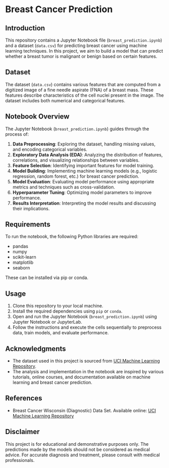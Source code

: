 # Breast Cancer Prediction

## Introduction
This repository contains a Jupyter Notebook file (`breast_prediction.ipynb`) and a dataset (`data.csv`) for predicting breast cancer using machine learning techniques. In this project, we aim to build a model that can predict whether a breast tumor is malignant or benign based on certain features.

## Dataset
The dataset (`data.csv`) contains various features that are computed from a digitized image of a fine needle aspirate (FNA) of a breast mass. These features describe characteristics of the cell nuclei present in the image. The dataset includes both numerical and categorical features.

## Notebook Overview
The Jupyter Notebook (`breast_prediction.ipynb`) guides through the process of:
1. **Data Preprocessing**: Exploring the dataset, handling missing values, and encoding categorical variables.
2. **Exploratory Data Analysis (EDA)**: Analyzing the distribution of features, correlations, and visualizing relationships between variables.
3. **Feature Selection**: Identifying important features for model training.
4. **Model Building**: Implementing machine learning models (e.g., logistic regression, random forest, etc.) for breast cancer prediction.
5. **Model Evaluation**: Evaluating model performance using appropriate metrics and techniques such as cross-validation.
6. **Hyperparameter Tuning**: Optimizing model parameters to improve performance.
7. **Results Interpretation**: Interpreting the model results and discussing their implications.

## Requirements
To run the notebook, the following Python libraries are required:
- pandas
- numpy
- scikit-learn
- matplotlib
- seaborn

These can be installed via pip or conda.

## Usage
1. Clone this repository to your local machine.
2. Install the required dependencies using `pip` or `conda`.
3. Open and run the Jupyter Notebook (`breast_prediction.ipynb`) using Jupyter Notebook or JupyterLab.
4. Follow the instructions and execute the cells sequentially to preprocess data, train models, and evaluate performance.

## Acknowledgments
- The dataset used in this project is sourced from [UCI Machine Learning Repository](https://archive.ics.uci.edu/ml/datasets/Breast+Cancer+Wisconsin+(Diagnostic)).
- The analysis and implementation in the notebook are inspired by various tutorials, online courses, and documentation available on machine learning and breast cancer prediction.

## References
- Breast Cancer Wisconsin (Diagnostic) Data Set. Available online: [UCI Machine Learning Repository](https://archive.ics.uci.edu/ml/datasets/Breast+Cancer+Wisconsin+(Diagnostic))

## Disclaimer
This project is for educational and demonstrative purposes only. The predictions made by the models should not be considered as medical advice. For accurate diagnosis and treatment, please consult with medical professionals.
